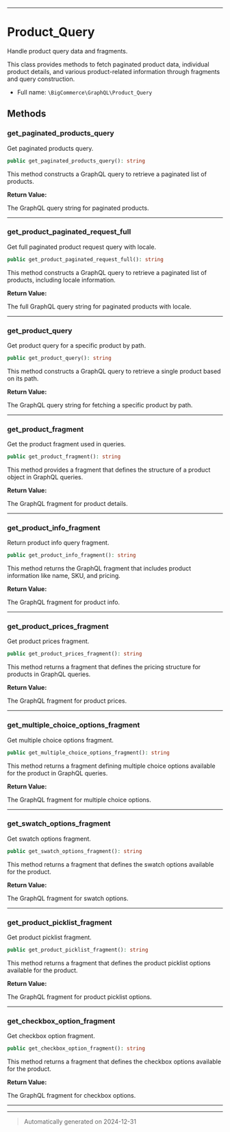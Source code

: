 ***

# Product_Query

Handle product query data and fragments.

This class provides methods to fetch paginated product data, individual product details, and various product-related information
through fragments and query construction.

* Full name: `\BigCommerce\GraphQL\Product_Query`




## Methods


### get_paginated_products_query

Get paginated products query.

```php
public get_paginated_products_query(): string
```

This method constructs a GraphQL query to retrieve a paginated list of products.







**Return Value:**

The GraphQL query string for paginated products.




***

### get_product_paginated_request_full

Get full paginated product request query with locale.

```php
public get_product_paginated_request_full(): string
```

This method constructs a GraphQL query to retrieve a paginated list of products, including locale information.







**Return Value:**

The full GraphQL query string for paginated products with locale.




***

### get_product_query

Get product query for a specific product by path.

```php
public get_product_query(): string
```

This method constructs a GraphQL query to retrieve a single product based on its path.







**Return Value:**

The GraphQL query string for fetching a specific product by path.




***

### get_product_fragment

Get the product fragment used in queries.

```php
public get_product_fragment(): string
```

This method provides a fragment that defines the structure of a product object in GraphQL queries.







**Return Value:**

The GraphQL fragment for product details.




***

### get_product_info_fragment

Return product info query fragment.

```php
public get_product_info_fragment(): string
```

This method returns the GraphQL fragment that includes product information like name, SKU, and pricing.







**Return Value:**

The GraphQL fragment for product info.




***

### get_product_prices_fragment

Get product prices fragment.

```php
public get_product_prices_fragment(): string
```

This method returns a fragment that defines the pricing structure for products in GraphQL queries.







**Return Value:**

The GraphQL fragment for product prices.




***

### get_multiple_choice_options_fragment

Get multiple choice options fragment.

```php
public get_multiple_choice_options_fragment(): string
```

This method returns a fragment defining multiple choice options available for the product in GraphQL queries.







**Return Value:**

The GraphQL fragment for multiple choice options.




***

### get_swatch_options_fragment

Get swatch options fragment.

```php
public get_swatch_options_fragment(): string
```

This method returns a fragment that defines the swatch options available for the product.







**Return Value:**

The GraphQL fragment for swatch options.




***

### get_product_picklist_fragment

Get product picklist fragment.

```php
public get_product_picklist_fragment(): string
```

This method returns a fragment that defines the product picklist options available for the product.







**Return Value:**

The GraphQL fragment for product picklist options.




***

### get_checkbox_option_fragment

Get checkbox option fragment.

```php
public get_checkbox_option_fragment(): string
```

This method returns a fragment that defines the checkbox options available for the product.







**Return Value:**

The GraphQL fragment for checkbox options.




***


***
> Automatically generated on 2024-12-31
